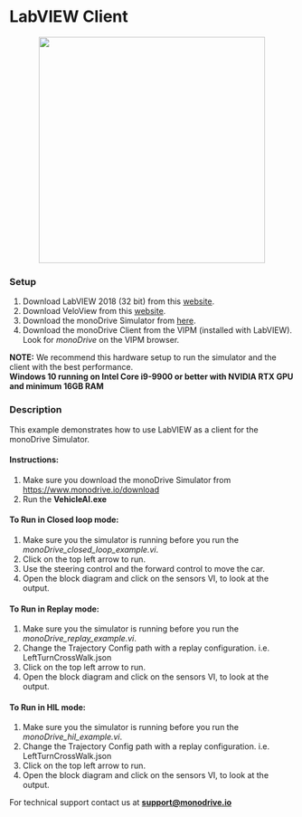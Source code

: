 # LabVIEW Client
<p align="center">
<img src="https://github.com/monoDriveIO/client/raw/master/docs/LV_client/closed_loop_FP.jpg" width="400"  />
</p>


### Setup
1. Download LabVIEW 2018 (32 bit) from this [website](http://www.ni.com/download/labview-development-system-2018/7406/en/).
2. Download VeloView from this [website](https://www.paraview.org/download/).
3. Download the monoDrive Simulator from [here](https://www.monodrive.io/download).
4. Download the monoDrive Client from the VIPM (installed with LabVIEW). Look for *monoDrive* on the VIPM browser.

**NOTE:**
We recommend this hardware setup to run the simulator and the client with the best performance.  
**Windows 10 running on Intel Core i9-9900 or better with NVIDIA RTX GPU and minimum 16GB RAM**

### Description 

This example demonstrates how to use LabVIEW as a client for the monoDrive Simulator.

#### Instructions:

1. Make sure you download the monoDrive Simulator from https://www.monodrive.io/download
2. Run the **VehicleAI.exe**


#### To Run in Closed loop mode:
1. Make sure you the simulator is running before you run the *monoDrive_closed_loop_example.vi*.
2. Click on the top left arrow to run.
3. Use the steering control and the forward control to move the car.
4. Open the block diagram and click on the sensors VI, to look at the output.


#### To Run in Replay mode:
1. Make sure you the simulator is running before you run the *monoDrive_replay_example.vi*.
2. Change the Trajectory Config path with a replay configuration. i.e. LeftTurnCrossWalk.json 
3. Click on the top left arrow to run.
4. Open the block diagram and click on the sensors VI, to look at the output.


#### To Run in HIL mode:
1. Make sure you the simulator is running before you run the *monoDrive_hil_example.vi*.
2. Change the Trajectory Config path with a replay configuration. i.e. LeftTurnCrossWalk.json
3. Click on the top left arrow to run.
4. Open the block diagram and click on the sensors VI, to look at the output.

For technical support contact us at <b>support@monodrive.io</b>
